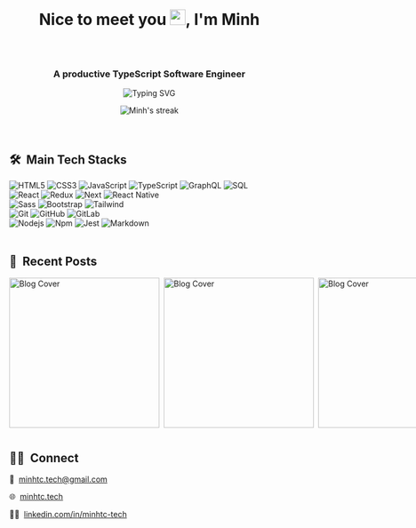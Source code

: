 <h1 align="center" style="padding: 48px 0;">Nice to meet you <img src="https://media.giphy.com/media/hvRJCLFzcasrR4ia7z/giphy.gif" width="28">, I'm Minh</h1>
<h3 align="center">A productive TypeScript Software Engineer</h3>

<p align="center">
<img src="https://readme-typing-svg.herokuapp.com?font=Nunito&weight=600&size=24&pause=1000&color=4F46E5&center=true&vCenter=true&width=630&height=60&lines=Make+the+best+UI%2FUX+experience+with+React;Creating+mobile+applications+with+React+Native;Manage+scalable+APIs+using+NodeJS" alt="Typing SVG" />
</p>

<p align="center" style="padding-bottom: 36px">
  <img alt="Minh's streak" src="https://github-readme-streak-stats.herokuapp.com?user=minhtc-tech&theme=shades-of-purple&border_radius=8" />
</p>

## 🛠 &nbsp;Main Tech Stacks

![HTML5](https://img.shields.io/badge/-HTML5-e44d26?style=for-the-badge&logo=html5&logoColor=fff)
![CSS3](https://img.shields.io/badge/-CSS3-264de4?style=for-the-badge&logo=css3&logoColor=fff)
![JavaScript](https://img.shields.io/badge/-JavaScript-f7df1e?style=for-the-badge&logo=javascript&logoColor=000)
![TypeScript](https://img.shields.io/badge/-TypeScript-3178c6?style=for-the-badge&logo=typescript&logoColor=fff)
![GraphQL](https://img.shields.io/badge/-GraphQL-e10098?style=for-the-badge&logo=graphql&logoColor=fff)
![SQL](https://img.shields.io/badge/-SQL-025e8c?style=for-the-badge&logo=amazon-dynamodb&logoColor=fff)
<br>
![React](https://img.shields.io/badge/-React-00d8ff?style=for-the-badge&logo=react&logoColor=fff)
![Redux](https://img.shields.io/badge/-Redux-764ABC?style=for-the-badge&logo=redux&logoColor=fff)
![Next](https://img.shields.io/badge/-Next-27272a?style=for-the-badge&logo=next.js&logoColor=fff)
![React Native](https://img.shields.io/badge/-React_Native-30A2FF?style=for-the-badge&logo=react&logoColor=fff)
<br>
![Sass](https://img.shields.io/badge/-Sass-CD6799?style=for-the-badge&logo=sass&logoColor=ffffff)
![Bootstrap](https://img.shields.io/badge/-Bootstrap-7E13F8?style=for-the-badge&logo=bootstrap&logoColor=fff)
![Tailwind](https://img.shields.io/badge/-Tailwind-38BDF8?style=for-the-badge&logo=tailwindcss&logoColor=fff)
<br>
![Git](https://img.shields.io/badge/-Git-DE4C36?style=for-the-badge&logo=git&logoColor=%23ffffff)
![GitHub](https://img.shields.io/badge/-GitHub-161614?style=for-the-badge&logo=github)
![GitLab](https://img.shields.io/badge/-GitLab-E24329?style=for-the-badge&logo=gitlab&logoColor=fff)
<br>
![Nodejs](https://img.shields.io/badge/-Nodejs-339933?style=for-the-badge&logo=Node.js&logoColor=ffffff)
![Npm](https://img.shields.io/badge/-npm-CB3837?style=for-the-badge&logo=npm)
![Jest](https://img.shields.io/badge/-Jest-99425B?style=for-the-badge&logo=jest&logoColor=fff)
![Markdown](https://img.shields.io/badge/Markdown-000000?style=for-the-badge&logo=markdown&logoColor=white)

<div style="width: 100%; height: 4px;"></div>

## 📰 &nbsp;Recent Posts

<div style='display: flex; gap: 8px;'>
<a href="https://blog.minhtc.tech/from-development-to-production-deploying-nextjs-on-vercel">
  <img width="270px" 
    src="https://cdn.hashnode.com/res/hashnode/image/upload/v1689926520162/54a911bd-520f-41d7-8f6c-95e35ecdb6c8.jpeg?w=1600&h=840&fit=crop&crop=entropy&auto=compress,format&format=webp"
    alt="Blog Cover" 
  />
</a>

<a href="https://blog.minhtc.tech/nextjs-ssg-vs-ssr-choosing-the-right-rendering-method-for-your-project">
  <img width="270px" 
    src="https://cdn.hashnode.com/res/hashnode/image/upload/v1689925768669/baf43850-4a61-4ca6-b2a7-4d87cd633b15.jpeg?w=1600&h=840&fit=crop&crop=entropy&auto=compress,format&format=webp"
    alt="Blog Cover"
  />
</a>

<a href="https://blog.minhtc.tech/optimizing-seo-with-nextjs-ssg-a-complete-guide">
  <img width="270px" 
    src="https://cdn.hashnode.com/res/hashnode/image/upload/v1689925195868/5ee73f4b-9837-4a2c-8566-8a994f13bd1b.jpeg?w=1600&h=840&fit=crop&crop=entropy&auto=compress,format&format=webp"
    alt="Blog Cover"
  />
</a>
</div>

<div style="width: 100%; height: 12px;"></div>

## 🤝🏻 &nbsp;Connect

<p>
  📧 &nbsp;<a href="mailto:minhtc.tech@gmail.com">minhtc.tech@gmail.com</a>
</p>
<p>
  🌐 &nbsp;<a href="https://minhtc.tech/">minhtc.tech</a>
</p>
<p>
  🧑‍💻 &nbsp;<a href="https://www.linkedin.com/in/minhtc-tech/">linkedin.com/in/minhtc-tech</a>
</p>
